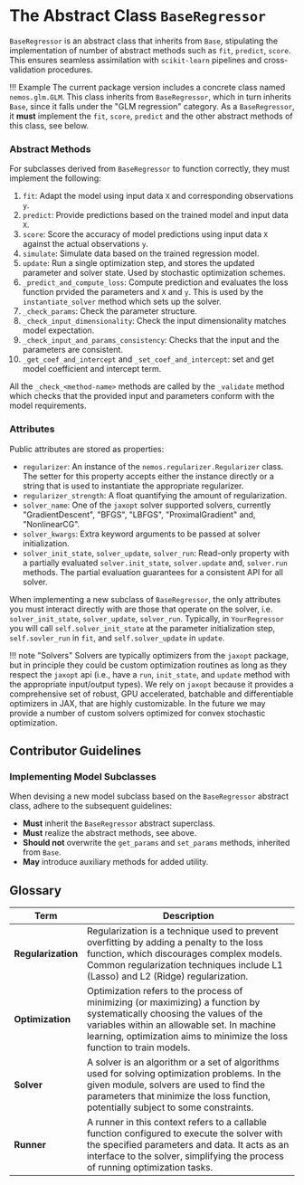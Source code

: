 # The Abstract Class `BaseRegressor`

`BaseRegressor` is an abstract class that inherits from `Base`, stipulating the implementation of number of abstract methods such as `fit`, `predict`, `score`. This ensures seamless assimilation with `scikit-learn` pipelines and cross-validation procedures.


!!! Example
    The current package version includes a concrete class named `nemos.glm.GLM`. This class inherits from `BaseRegressor`, which in turn inherits `Base`, since it falls under the "GLM regression" category. 
    As a `BaseRegressor`, it **must** implement the `fit`, `score`, `predict` and the other abstract methods of this class, see below.

### Abstract Methods

For subclasses derived from `BaseRegressor` to function correctly, they must implement the following:

1. `fit`: Adapt the model using input data `X` and corresponding observations `y`.
2. `predict`: Provide predictions based on the trained model and input data `X`.
3. `score`: Score the accuracy of model predictions using input data `X` against the actual observations `y`.
4. `simulate`: Simulate data based on the trained regression model.
5. `update`: Run a single optimization step, and stores the updated parameter and solver state. Used by stochastic optimization schemes.
6. `_predict_and_compute_loss`: Compute prediction and evaluates the loss function prvided the parameters and `X` and `y`. This is used by the `instantiate_solver` method which sets up the solver.
7. `_check_params`: Check the parameter structure.
8. `_check_input_dimensionality`: Check the input dimensionality matches model expectation.
9. `_check_input_and_params_consistency`: Checks that the input and the parameters are consistent.
10. `_get_coef_and_intercept` and `_set_coef_and_intercept`: set and get model coefficient and intercept term.

All the `_check_<method-name>` methods are called by the `_validate` method which checks that the provided 
input and parameters conform with the model requirements.

### Attributes

Public attributes are stored as properties:

- `regularizer`: An instance of the `nemos.regularizer.Regularizer` class. The setter for this property accepts either the instance directly or a string that is used to instantiate the appropriate regularizer.
- `regularizer_strength`: A float quantifying the amount of regularization.
- `solver_name`: One of the `jaxopt` solver supported solvers, currently "GradientDescent", "BFGS", "LBFGS", "ProximalGradient" and, "NonlinearCG".
- `solver_kwargs`: Extra keyword arguments to be passed at solver initialization.
- `solver_init_state`, `solver_update`, `solver_run`: Read-only property with a partially evaluated `solver.init_state`, `solver.update` and, `solver.run` methods. The partial evaluation guarantees for a consistent API for all solver.

When implementing a new subclass of `BaseRegressor`, the only attributes you must interact directly with are those that operate on the solver, i.e. `solver_init_state`, `solver_update`, `solver_run`.
Typically, in `YourRegressor` you will call `self.solver_init_state` at the parameter initialization step, `self.sovler_run` in `fit`, and `self.solver_update` in `update`. 

!!! note "Solvers"
    Solvers are typically optimizers from the `jaxopt` package, but in principle they could be custom optimization routines as long as they respect the `jaxopt` api (i.e., have a `run`, `init_state`, and `update` method with the appropriate input/output types).
    We rely on `jaxopt` because it provides a comprehensive set of robust, GPU accelerated, batchable and differentiable optimizers in JAX, that are highly customizable. In the future we may provide a number of custom solvers optimized for convex stochastic optimization.

## Contributor Guidelines

### Implementing Model Subclasses

When devising a new model subclass based on the `BaseRegressor` abstract class, adhere to the subsequent guidelines:

- **Must** inherit the `BaseRegressor` abstract superclass.
- **Must** realize the abstract methods, see above.
- **Should not** overwrite the `get_params` and `set_params` methods, inherited from `Base`.
- **May** introduce auxiliary methods for added utility.


## Glossary

|  Term   | Description |
|--------------------| ----------- |
| **Regularization** | Regularization is a technique used to prevent overfitting by adding a penalty to the loss function, which discourages complex models. Common regularization techniques include L1 (Lasso) and L2 (Ridge) regularization. |
| **Optimization**   | Optimization refers to the process of minimizing (or maximizing) a function by systematically choosing the values of the variables within an allowable set. In machine learning, optimization aims to minimize the loss function to train models. |
| **Solver**         | A solver is an algorithm or a set of algorithms used for solving optimization problems. In the given module, solvers are used to find the parameters that minimize the loss function, potentially subject to some constraints. |
| **Runner**         | A runner in this context refers to a callable function configured to execute the solver with the specified parameters and data. It acts as an interface to the solver, simplifying the process of running optimization tasks. |

